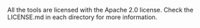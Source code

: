 All the tools are licensed with the Apache 2.0 license. Check the LICENSE.md in each directory for more information.
